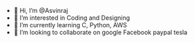 - 👋 Hi, I’m @Asvinraj
- 👀 I’m interested in Coding and Designing
- 🌱 I’m currently learning C, Python, AWS
- 💞️ I’m looking to collaborate on google Facebook paypal tesla

<!---
Asvinraj/Asvinraj is a ✨ special ✨ repository because its `README.md` (this file) appears on your GitHub profile.
You can click the Preview link to take a look at your changes.
--->
